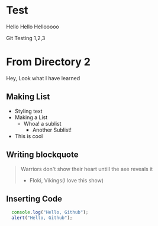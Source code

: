 # Test
Hello
Hello
Hellooooo

Git Testing 1,2,3

# From Directory 2
Hey, Look what I have learned

## Making List
* Styling text
* Making a List
  * Whoa! a sublist
    * Another Sublist!
* This is cool

## Writing blockquote
> Warriors don't show their heart untill the axe reveals it
> - Floki, Vikings(I love this show)

## Inserting Code
```javascript
  console.log("Hello, Github");
  alert("Hello, Github");
```


